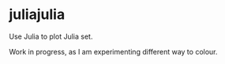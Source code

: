 # juliajulia

Use Julia to plot Julia set.

Work in progress, as I am experimenting different way to colour.
